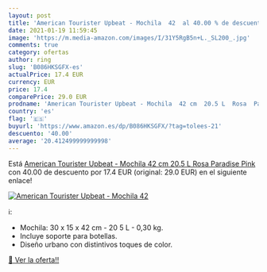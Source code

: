 ```yaml
---
layout: post
title: 'American Tourister Upbeat - Mochila  42  al 40.00 % de descuento'
date: 2021-01-19 11:59:45
image: 'https://m.media-amazon.com/images/I/31Y5RgB5n+L._SL200_.jpg'
comments: true
category: ofertas
author: ring
slug: 'B086HKSGFX-es'
actualPrice: 17.4 EUR
currency: EUR
price: 17.4
comparePrice: 29.0 EUR
prodname: 'American Tourister Upbeat - Mochila  42 cm  20.5 L  Rosa  Paradise Pink '
country: 'es'
flag: '🇪🇸'
buyurl: 'https://www.amazon.es/dp/B086HKSGFX/?tag=tolees-21'
descuento: '40.00'
average: '20.412499999999998'
---
```


Está [American Tourister Upbeat - Mochila  42 cm  20.5 L  Rosa  Paradise Pink ](https://www.amazon.es/dp/B086HKSGFX/?tag=tolees-21) con 40.00 de descuento por 17.4 EUR (original: 29.0 EUR) en el siguiente enlace!

[![American Tourister Upbeat - Mochila  42 ](https://m.media-amazon.com/images/I/31Y5RgB5n+L._SL200_.jpg)](https://www.amazon.es/dp/B086HKSGFX/?tag=tolees-21)

ℹ️:

- Mochila: 30 x 15 x 42 cm - 20 5 L - 0,30 kg.
- Incluye soporte para botellas.
- Diseño urbano con distintivos toques de color.

[🛒 Ver la oferta!!](https://www.amazon.es/dp/B086HKSGFX/?tag=tolees-21)
